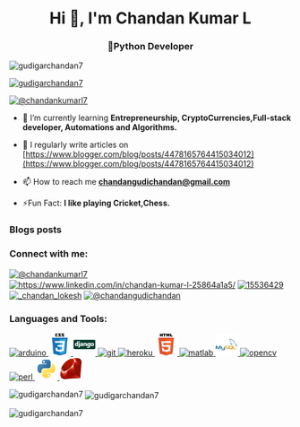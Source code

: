 <h1 align="center">Hi 👋, I'm Chandan Kumar L</h1>
<h3 align="center">🤔Python Developer</h3>

<p align="left"> <img src="https://komarev.com/ghpvc/?username=gudigarchandan7&label=Profile%20views&color=0e75b6&style=flat" alt="gudigarchandan7" /> </p>

<p align="left"> <a href="https://github.com/ryo-ma/github-profile-trophy"><img src="https://github-profile-trophy.vercel.app/?username=gudigarchandan7" alt="gudigarchandan7" /></a> </p>

<p align="left"> <a href="https://twitter.com/@chandankumarl7" target="blank"><img src="https://img.shields.io/twitter/follow/@chandankumarl7?logo=twitter&style=for-the-badge" alt="@chandankumarl7" /></a> </p>

- 🌱 I’m currently learning **Entrepreneurship, CryptoCurrencies,Full-stack developer, Automations and Algorithms.**

- 📝 I regularly write articles on [https://www.blogger.com/blog/posts/4478165764415034012](https://www.blogger.com/blog/posts/4478165764415034012)

- 📫 How to reach me **chandangudichandan@gmail.com**

- ⚡️Fun Fact: **I like playing Cricket,Chess.**

### Blogs posts
<!-- BLOG-POST-LIST:START -->
<!-- BLOG-POST-LIST:END -->

<h3 align="left">Connect with me:</h3>
<p align="left">
<a href="https://twitter.com/@chandankumarl7" target="blank"><img align="center" src="https://raw.githubusercontent.com/rahuldkjain/github-profile-readme-generator/master/src/images/icons/Social/twitter.svg" alt="@chandankumarl7" height="30" width="40" /></a>
<a href="https://linkedin.com/in/https://www.linkedin.com/in/chandan-kumar-l-25864a1a5/" target="blank"><img align="center" src="https://raw.githubusercontent.com/rahuldkjain/github-profile-readme-generator/master/src/images/icons/Social/linked-in-alt.svg" alt="https://www.linkedin.com/in/chandan-kumar-l-25864a1a5/" height="30" width="40" /></a>
<a href="https://stackoverflow.com/users/15536429" target="blank"><img align="center" src="https://raw.githubusercontent.com/rahuldkjain/github-profile-readme-generator/master/src/images/icons/Social/stack-overflow.svg" alt="15536429" height="30" width="40" /></a>
<a href="https://instagram.com/_chandan_lokesh" target="blank"><img align="center" src="https://raw.githubusercontent.com/rahuldkjain/github-profile-readme-generator/master/src/images/icons/Social/instagram.svg" alt="_chandan_lokesh" height="30" width="40" /></a>
<a href="https://medium.com/@chandangudichandan" target="blank"><img align="center" src="https://raw.githubusercontent.com/rahuldkjain/github-profile-readme-generator/master/src/images/icons/Social/medium.svg" alt="@chandangudichandan" height="30" width="40" /></a>
</p>

<h3 align="left">Languages and Tools:</h3>
<p align="left"> <a href="https://www.arduino.cc/" target="_blank"> <img src="https://cdn.worldvectorlogo.com/logos/arduino-1.svg" alt="arduino" width="40" height="40"/> </a> <a href="https://www.w3schools.com/css/" target="_blank"> <img src="https://raw.githubusercontent.com/devicons/devicon/master/icons/css3/css3-original-wordmark.svg" alt="css3" width="40" height="40"/> </a> <a href="https://www.djangoproject.com/" target="_blank"> <img src="https://raw.githubusercontent.com/devicons/devicon/master/icons/django/django-original.svg" alt="django" width="40" height="40"/> </a> <a href="https://git-scm.com/" target="_blank"> <img src="https://www.vectorlogo.zone/logos/git-scm/git-scm-icon.svg" alt="git" width="40" height="40"/> </a> <a href="https://heroku.com" target="_blank"> <img src="https://www.vectorlogo.zone/logos/heroku/heroku-icon.svg" alt="heroku" width="40" height="40"/> </a> <a href="https://www.w3.org/html/" target="_blank"> <img src="https://raw.githubusercontent.com/devicons/devicon/master/icons/html5/html5-original-wordmark.svg" alt="html5" width="40" height="40"/> </a> <a href="https://www.mathworks.com/" target="_blank"> <img src="https://upload.wikimedia.org/wikipedia/commons/2/21/Matlab_Logo.png" alt="matlab" width="40" height="40"/> </a> <a href="https://www.mysql.com/" target="_blank"> <img src="https://raw.githubusercontent.com/devicons/devicon/master/icons/mysql/mysql-original-wordmark.svg" alt="mysql" width="40" height="40"/> </a> <a href="https://opencv.org/" target="_blank"> <img src="https://www.vectorlogo.zone/logos/opencv/opencv-icon.svg" alt="opencv" width="40" height="40"/> </a> <a href="https://www.perl.org/" target="_blank"> <img src="https://api.iconify.design/logos-perl.svg" alt="perl" width="40" height="40"/> </a> <a href="https://www.python.org" target="_blank"> <img src="https://raw.githubusercontent.com/devicons/devicon/master/icons/python/python-original.svg" alt="python" width="40" height="40"/> </a> <a href="https://www.ruby-lang.org/en/" target="_blank"> <img src="https://raw.githubusercontent.com/devicons/devicon/master/icons/ruby/ruby-original.svg" alt="ruby" width="40" height="40"/> </a> </p>

<p><img align="left" src="https://github-readme-stats.vercel.app/api/top-langs?username=gudigarchandan7&show_icons=true&locale=en&layout=compact" alt="gudigarchandan7" /></p>

<p>&nbsp;<img align="center" src="https://github-readme-stats.vercel.app/api?username=gudigarchandan7&show_icons=true&locale=en" alt="gudigarchandan7" /></p>

<p><img align="center" src="https://github-readme-streak-stats.herokuapp.com/?user=gudigarchandan7&" alt="gudigarchandan7" /></p>
